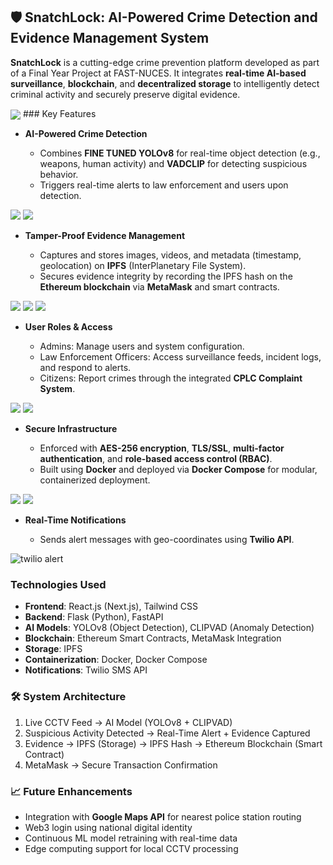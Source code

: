 ## 🛡️ SnatchLock: AI-Powered Crime Detection and Evidence Management System

**SnatchLock** is a cutting-edge crime prevention platform developed as part of a Final Year Project at FAST-NUCES. It integrates **real-time AI-based surveillance**, **blockchain**, and **decentralized storage** to intelligently detect criminal activity and securely preserve digital evidence.

<img src="https://github.com/user-attachments/assets/aecd194a-f6f7-4117-aa13-73155020b5d5" align="center"/>
###  Key Features

* **AI-Powered Crime Detection**

  * Combines **FINE TUNED YOLOv8** for real-time object detection (e.g., weapons, human activity) and **VADCLIP** for detecting suspicious behavior.
  * Triggers real-time alerts to law enforcement and users upon detection.

 <img src="https://github.com/user-attachments/assets/4134f55f-03f0-4a0d-abd7-753a184460d6"  />
 <img src="https://github.com/user-attachments/assets/65d04060-57a6-4ae0-9f3a-391f95c7d714"  />

* **Tamper-Proof Evidence Management**

  * Captures and stores images, videos, and metadata (timestamp, geolocation) on **IPFS** (InterPlanetary File System).
  * Secures evidence integrity by recording the IPFS hash on the **Ethereum blockchain** via **MetaMask** and smart contracts.
    
<img src="https://github.com/user-attachments/assets/e336ab5f-929f-4faa-bd7e-39b5bbfb582e"  />
<img src="https://github.com/user-attachments/assets/c5acb742-3c86-4ef8-98c2-9bbddd15e253"  />
<img src="https://github.com/user-attachments/assets/e51b983a-cb6f-4964-8fff-97cdc3277529"  />
  
* **User Roles & Access**

  * Admins: Manage users and system configuration.
  * Law Enforcement Officers: Access surveillance feeds, incident logs, and respond to alerts.
  * Citizens: Report crimes through the integrated **CPLC Complaint System**.
    
<img src="https://github.com/user-attachments/assets/bb3bf39f-0eef-40da-a27d-2902f27eef9a" />



<img src="https://github.com/user-attachments/assets/916b5775-ec48-410d-8804-76d21e49457e"  />


* **Secure Infrastructure**

  * Enforced with **AES-256 encryption**, **TLS/SSL**, **multi-factor authentication**, and **role-based access control (RBAC)**.
  * Built using **Docker** and deployed via **Docker Compose** for modular, containerized deployment.
    
<img src="https://github.com/user-attachments/assets/12d12a7c-264e-4962-9d63-a41fbba35701"  />
<img src="https://github.com/user-attachments/assets/528f6c90-e640-495c-88c2-0acdd1b14090"  />

* **Real-Time Notifications**

  * Sends alert messages with geo-coordinates using **Twilio API**.

![twilio alert](https://github.com/user-attachments/assets/2fd1c06a-d2a4-4bcc-acee-ed426a56b9eb)


###  Technologies Used

* **Frontend**: React.js (Next.js), Tailwind CSS
* **Backend**: Flask (Python), FastAPI
* **AI Models**: YOLOv8 (Object Detection), CLIPVAD (Anomaly Detection)
* **Blockchain**: Ethereum Smart Contracts, MetaMask Integration
* **Storage**: IPFS
* **Containerization**: Docker, Docker Compose
* **Notifications**: Twilio SMS API
  
### 🛠 System Architecture

1. Live CCTV Feed → AI Model (YOLOv8 + CLIPVAD)
2. Suspicious Activity Detected → Real-Time Alert + Evidence Captured
3. Evidence → IPFS (Storage) → IPFS Hash → Ethereum Blockchain (Smart Contract)
4. MetaMask → Secure Transaction Confirmation

### 📈 Future Enhancements

* Integration with **Google Maps API** for nearest police station routing
* Web3 login using national digital identity
* Continuous ML model retraining with real-time data
* Edge computing support for local CCTV processing




